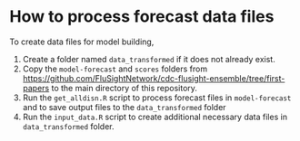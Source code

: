 # How to process forecast data files 

To create data files for model building,

1) Create a folder named `data_transformed` if it does not already exist.
2) Copy the `model-forecast` and `scores` folders from https://github.com/FluSightNetwork/cdc-flusight-ensemble/tree/first-papers to the main directory of this repository.
3) Run the `get_alldisn.R` script to process forecast files in `model-forecast` and to save output files to the `data_transformed` folder
4) Run the `input_data.R` script to create additional necessary data files in `data_transformed` folder.